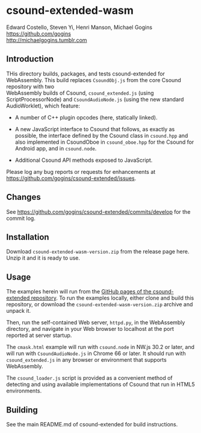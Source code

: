 # csound-extended-wasm

Edward Costello, Steven Yi, Henri Manson, Michael Gogins<br>
https://github.com/gogins<br>
http://michaelgogins.tumblr.com

## Introduction

THis directory builds, packages, and tests csound-extended for WebAssembly. 
This build replaces `CsoundObj.js` from the core Csound repository with two  
WebAssembly builds of Csound, `csound_extended.js` (using ScriptProcessorNode) 
and `CsoundAudioNode.js` (using the new standard AudioWorklet), which 
feature:

* A number of C++ plugin opcodes (here, statically linked).

* A new JavaScript interface to Csound that follows, as exactly as possible, 
  the interface defined by the Csound class in `csound.hpp` and also 
  implemented in CsoundOboe in `csound_oboe.hpp` for the Csound for Android 
  app, and in `csound.node`.
  
* Additional Csound API methods exposed to JavaScript.

Please log any bug reports or requests for enhancements at 
https://github.com/gogins/csound-extended/issues.

## Changes

See https://github.com/gogins/csound-extended/commits/develop for the commit log.

## Installation

Download `csound-extended-wasm-version.zip` from the release page here. Unzip it and 
it is ready to use.

## Usage
  
The examples herein will run from the [GitHub pages of the csound-extended 
repository](https://gogins.github.io/csound-extended/). To run the examples 
locally, either clone and build this repository, or download the 
`csound-extended-wasm-version.zip` archive and unpack it. 

Then, run the self-contained Web server, `httpd.py`, in the WebAssembly 
directory, and navigate in your Web browser to localhost at the port reported 
at server startup.

The `cmask.html` example will run with `csound.node` in NW.js 30.2 or later, 
and will run with `CsoundAudioNode.js` in Chrome 66 or later. It should run 
with `csound_extended.js` in any browser or environment that supports 
WebAssembly.

The `csound_loader.js` script is provided as a convenient method of 
detecting and using available implementations of Csound that run in HTML5 
environments.

## Building

See the main README.md of csound-extended for build instructions.


